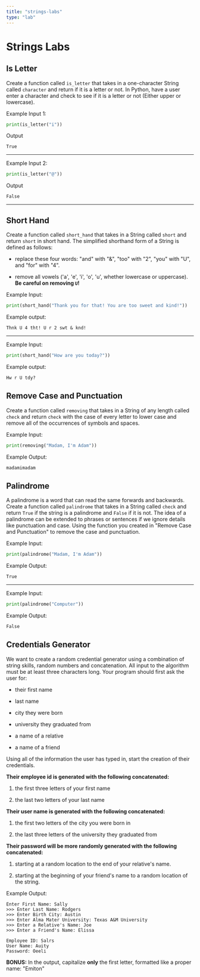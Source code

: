 ```yaml
---
title: "strings-labs"
type: "lab"
---
```


# Strings Labs

## Is Letter

Create a function called `is_letter` that takes in a one-character String called `character` and return if it is a letter or not. In Python, have a user enter a character and check to see if it is a letter or not (Either upper or lowercase).

Example Input 1:
```python
print(is_letter("i"))
```
Output
```
True
```

***

Example Input 2:
```python
print(is_letter("@"))
```
Output
```
False
```

***

## Short Hand

Create a function called `short_hand` that takes in a String called `short` and return `short` in short hand. The simplified shorthand form of a String is defined as follows:

- replace these four words: "and" with "&", "too" with "2", "you" with "U", and "for" with "4".
    
- remove all vowels ('a', 'e', 'i', 'o', 'u', whether lowercase or uppercase). **Be careful on removing `U`!**
    

Example Input:
```python
print(short_hand("Thank you for that! You are too sweet and kind!"))
```
Example output:
```
Thnk U 4 tht! U r 2 swt & knd!
```

***

Example Input:
```python
print(short_hand("How are you today?"))
```
Example output:
```
Hw r U tdy?
```


## Remove Case and Punctuation

Create a function called `removing` that takes in a String of any length called `check` and return `check` with the case of every letter to lower case and remove all of the occurrences of symbols and spaces.

Example Input:
```python
print(removing("Madam, I'm Adam"))
```
Example Output:
```
madamimadam
```


## Palindrome

A palindrome is a word that can read the same forwards and backwards. Create a function called `palindrome` that takes in a String called `check` and return `True` if the string is a palindrome and `False` if it is not. The idea of a palindrome can be extended to phrases or sentences if we ignore details like punctuation and case. Using the function you created in "Remove Case and Punctuation" to remove the case and punctuation.

Example Input:
```python
print(palindrome("Madam, I'm Adam"))
```
Example Output:
```
True
```

***

Example Input:
```python
print(palindrome("Computer"))
```
Example Output:
```
False
```


## Credentials Generator

We want to create a random credential generator using a combination of string skills, random numbers and concatenation. All input to the algorithm must be at least three characters long. Your program should first ask the user for:

- their first name
    
- last name
    
- city they were born
    
- university they graduated from
    
- a name of a relative
    
- a name of a friend
    

Using all of the information the user has typed in, start the creation of their credentials.

**Their employee id is generated with the following concatenated:**

1. the first three letters of your first name
    
2. the last two letters of your last name
    

**Their user name is generated with the following concatenated:**

1. the first two letters of the city you were born in
    
2. the last three letters of the university they graduated from
    

**Their password will be more randomly generated with the following concatenated:**

1. starting at a random location to the end of your relative's name.
    
2. starting at the beginning of your friend's name to a random location of the string.
    

Example Output:
```
Enter First Name: Sally
>>> Enter Last Name: Rodgers
>>> Enter Birth City: Austin
>>> Enter Alma Mater University: Texas A&M University
>>> Enter a Relative's Name: Joe
>>> Enter a Friend's Name: Elissa

Employee ID: Salrs
User Name: Auity
Password: Oeeli
```
**BONUS:** In the output, capitalize **only** the first letter, formatted like a proper name: "Emiton"

